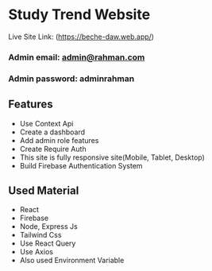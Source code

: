 # Study Trend Website #
Live Site Link: (https://beche-daw.web.app/)

### Admin email:  admin@rahman.com
### Admin password:  adminrahman

## Features
- Use Context Api
- Create a dashboard
- Add admin role features
- Create Require Auth
- This site is fully responsive site(Mobile, Tablet, Desktop)
- Build Firebase Authentication System

## Used Material
- React
- Firebase
- Node, Express Js
- Tailwind Css
- Use React Query
- Use Axios
- Also used Environment Variable